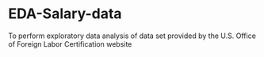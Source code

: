# EDA-Salary-data
To perform exploratory data analysis of data set provided by the U.S. Office of Foreign Labor Certification website
